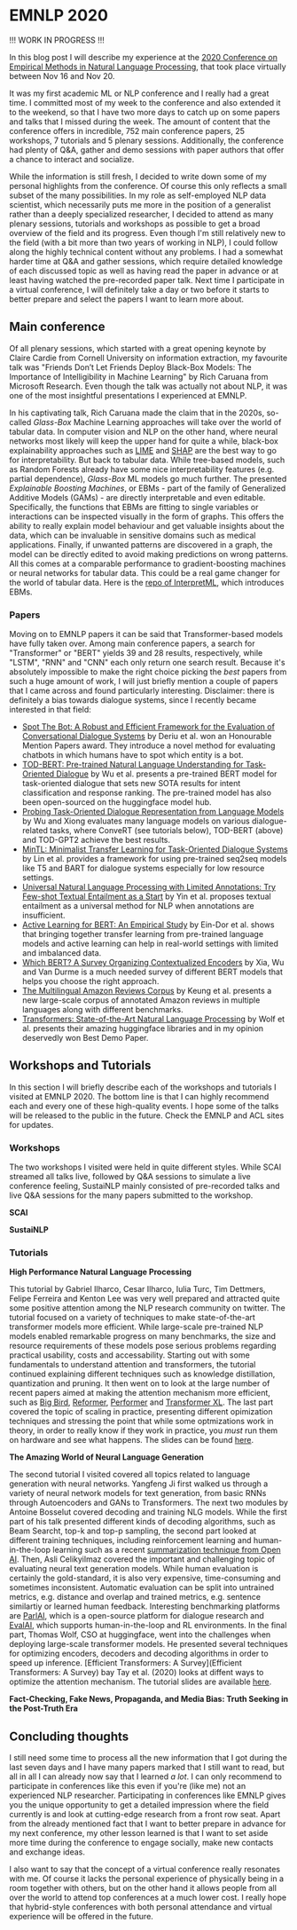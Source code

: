 # EMNLP 2020

!!! WORK IN PROGRESS !!!

In this blog post I will describe my experience at the [2020 Conference on Empirical Methods in Natural Language Processing](https://2020.emnlp.org/), that took place virtually between Nov 16 and Nov 20. 

It was my first academic ML or NLP conference and I really had a great time. I committed most of my week to the conference and also extended it to the weekend, so that I have two more days to catch up on some papers and talks that I missed during the week. The amount of content that the conference offers in incredible, 752 main conference papers, 25 workshops, 7 tutorials and 5 plenary sessions. Additionally, the conference had plenty of Q&A, gather and demo sessions with paper authors that offer a chance to interact and socialize. 

While the information is still fresh, I decided to write down some of my personal highlights from the conference. Of course this only reflects a small subset of the many possibilities. In my role as self-employed NLP data scientist, which necessarily puts me more in the position of a generalist rather than a deeply specialized researcher, I decided to attend as many plenary sessions, tutorials and workshops as possible to get a broad overview of the field and its progress. Even though I'm still relatively new to the field (with a bit more than two years of working in NLP), I could follow along the highly technical content without any problems. I had a somewhat harder time at Q&A and gather sessions, which require detailed knowledge of each discussed topic as well as having read the paper in advance or at least having watched the pre-recorded paper talk. Next time I participate in a virtual conference, I will definitely take a day or two before it starts to better prepare and select the papers I want to learn more about. 

## Main conference

Of all plenary sessions, which started with a great opening keynote by Claire Cardie from Cornell University on information extraction, my favourite talk was "Friends Don’t Let Friends Deploy Black-Box Models: The Importance of Intelligibility in Machine Learning" by Rich Caruana from Microsoft Research. Even though the talk was actually not about NLP, it was one of the most insightful presentations I experienced at EMNLP. 

In his captivating talk, Rich Caruana made the claim that in the 2020s, so-called *Glass-Box* Machine Learning approaches will take over the world of tabular data. In computer vision and NLP on the other hand, where neural networks most likely will keep the upper hand for quite a while, black-box explainability approaches such as [LIME](https://github.com/marcotcr/lime) and [SHAP](https://github.com/slundberg/shap) are the best way to go for interpretability. But back to tabular data. While tree-based models, such as Random Forests already have some nice interpretability features (e.g. partial dependence), *Glass-Box* ML models go much further. The presented *Explainable Boosting Machines*, or EBMs - part of the family of Generalized Additive Models (GAMs) - are directly interpretable and even editable. Specifically, the functions that EBMs are fitting to single variables or interactions can be inspected visually in the form of graphs. This offers the ability to really explain model behaviour and get valuable insights about the data, which can be invaluable in sensitive domains such as medical applications. Finally, if unwanted patterns are discovered in a graph, the model can be directly edited to avoid making predictions on wrong patterns. All this comes at a comparable performance to gradient-boosting machines or neural networks for tabular data. This could be a real game changer for the world of tabular data. Here is the [repo of InterpretML](https://github.com/interpretml/interpret), which introduces EBMs. 

### Papers

Moving on to EMNLP papers it can be said that Transformer-based models have fully taken over. Among main conference papers, a search for "Transformer" or "BERT" yields 39 and 28 results, respectively, while "LSTM", "RNN" and "CNN" each only return one search result. Because it's absolutely impossible to make the right choice picking the *best* papers from such a huge amount of work, I will just briefly mention a couple of papers that I came across and found particularly interesting. Disclaimer: there is definitely a bias towards dialogue systems, since I recently became interested in that field:
- [Spot The Bot: A Robust and Efficient Framework for the Evaluation of Conversational Dialogue Systems](https://www.aclweb.org/anthology/2020.emnlp-main.326/) by Deriu et al. won an Honourable Mention Papers award. They introduce a novel method for evaluating chatbots in which humans have to spot which entity is a bot. 
- [TOD-BERT: Pre-trained Natural Language Understanding for Task-Oriented Dialogue](https://www.aclweb.org/anthology/2020.emnlp-main.66/) by Wu et al. presents a pre-trained BERT model for task-oriented dialogue that sets new SOTA results for intent classification and response ranking. The pre-trained model has also been open-sourced on the huggingface model hub. 
- [Probing Task-Oriented Dialogue Representation from Language Models](https://www.aclweb.org/anthology/2020.emnlp-main.409/) by Wu and Xiong evaluates many language models on various dialogue-related tasks, where ConveRT (see tutorials below), TOD-BERT (above) and TOD-GPT2 achieve the best results.
- [MinTL: Minimalist Transfer Learning for Task-Oriented Dialogue Systems](https://www.aclweb.org/anthology/2020.emnlp-main.273/) by Lin et al. provides a framework for using pre-trained seq2seq models like T5 and BART for dialogue systems especially for low resource settings. 
- [Universal Natural Language Processing with Limited Annotations: Try Few-shot Textual Entailment as a Start](https://www.aclweb.org/anthology/2020.emnlp-main.660/) by Yin et al. proposes textual entailment as a universal method for NLP when annotations are insufficient. 
- [Active Learning for BERT: An Empirical Study](https://www.aclweb.org/anthology/2020.emnlp-main.638/) by Ein-Dor et al. shows that bringing together transfer learning from pre-trained language models and active learning can help in real-world settings with limited and imbalanced data. 
- [Which BERT? A Survey Organizing Contextualized Encoders](https://www.aclweb.org/anthology/2020.emnlp-main.608/) by Xia, Wu and Van Durme is a much needed survey of different BERT models that helps you choose the right approach. 
- [The Multilingual Amazon Reviews Corpus](https://www.aclweb.org/anthology/2020.emnlp-main.369/) by Keung et al. presents a new large-scale corpus of annotated Amazon reviews in multiple languages along with different benchmarks. 
- [Transformers: State-of-the-Art Natural Language Processing](https://www.aclweb.org/anthology/2020.emnlp-demos.6/) by Wolf et al. presents their amazing huggingface libraries and in my opinion deservedly won Best Demo Paper. 

## Workshops and Tutorials

In this section I will briefly describe each of the workshops and tutorials I visited at EMNLP 2020. The bottom line is that I can highly recommend each and every one of these high-quality events. I hope some of the talks will be released to the public in the future. Check the EMNLP and ACL sites for updates. 

### Workshops

The two workshops I visited were held in quite different styles. While SCAI streamed all talks live, followed by Q&A sessions to simulate a live conference feeling, SustaiNLP mainly consisted of pre-recorded talks and live Q&A sessions for the many papers submitted to the workshop. 

**SCAI** 

**SustaiNLP**

### Tutorials

**High Performance Natural Language Processing**

This tutorial by Gabriel Ilharco, Cesar Ilharco, Iulia Turc, Tim Dettmers, Felipe Ferreira and Kenton Lee was very well prepared and attracted quite some positive attention among the NLP research community on twitter. The tutorial focused on a variety of techniques to make state-of-the-art transformer models more efficient. While large-scale pre-trained NLP models enabled remarkable progress on many benchmarks, the size and resource requirements of these models pose serious problems regarding practical usability, costs and accessability. Starting out with some fundamentals to understand attention and transformers, the tutorial continued explaining different techniques such as knowledge distillation, quantization and pruning. It then went on to look at the large number of recent papers aimed at making the attention mechanism more efficient, such as [Big Bird](https://arxiv.org/abs/2007.14062), [Reformer](https://arxiv.org/abs/2001.04451), [Performer](https://arxiv.org/abs/2009.14794) and [Transformer XL](https://arxiv.org/abs/1901.02860). The last part covered the topic of scaling in practice, presenting different opimization techniques and stressing the point that while some optmizations work in theory, in order to really know if they work in practice, you *must* run them on hardware and see what happens. The slides can be found [here](http://gabrielilharco.com/publications/EMNLP_2020_Tutorial__High_Performance_NLP.pdf). 

**The Amazing World of Neural Language Generation**

The second tutorial I visited covered all topics related to language generation with neural networks. Yangfeng Ji first walked us through a variety of neural network models for text generation, from basic RNNs through Autoencoders and GANs to Transformers. The next two modules by Antoine Bosselut covered decoding and training NLG models. While the first part of his talk presented different kinds of decoding algorithms, such as Beam Searcht, top-k and top-p sampling, the second part looked at different training techniques, including reinforcement learning and human-in-the-loop learning such as a recent [summarization technique from Open AI](https://openai.com/blog/learning-to-summarize-with-human-feedback/). Then, Asli Celikyilmaz covered the important and challenging topic of evaluating neural text generation models. While human evaluation is certainly the gold-standard, it is also very expensive, time-consuming and sometimes inconsistent. Automatic evaluation can be split into untrained metrics, e.g. distance and overlap and trained metrics, e.g. sentence similartiy or learned human feedback. Interesting benchmarking platforms are [ParlAI](https://parl.ai/), which is a open-source platform for dialogue research and [EvalAI](https://eval.ai/), which supports human-in-the-loop and RL environments. In the final part, Thomas Wolf, CSO at huggingface, went into the challenges when deploying large-scale transformer models. He presented several techniques for optimizing encoders, decoders and decoding algorithms in order to speed up inference. [Efficient Transformers: A Survey](Efficient Transformers: A Survey) bay Tay et al. (2020) looks at diffent ways to optimize the attention mechanism. The tutorial slides are available [here](https://nlg-world.github.io/).

**Fact-Checking, Fake News, Propaganda, and Media Bias: Truth Seeking in the Post-Truth Era**

## Concluding thoughts

I still need some time to process all the new information that I got during the last seven days and I have many papers marked that I still want to read, but all in all I can already now say that I learned *a lot*. I can only recommend to participate in conferences like this even if you're (like me) not an experienced NLP researcher. Participating in conferences like EMNLP gives you the unique opportunity to get a detailed impression where the field currently is and look at cutting-edge research from a front row seat. Apart from the already mentioned fact that I want to better prepare in advance for my next conference, my other lesson learned is that I want to set aside more time during the conference to engage socially, make new contacts and exchange ideas.

I also want to say that the concept of a virtual conference really resonates with me. Of course it lacks the personal experience of physically being in a room together with others, but on the other hand it allows people from all over the world to attend top conferences at a much lower cost. I really hope that hybrid-style conferences with both personal attendance and virtual experience will be offered in the future. 
